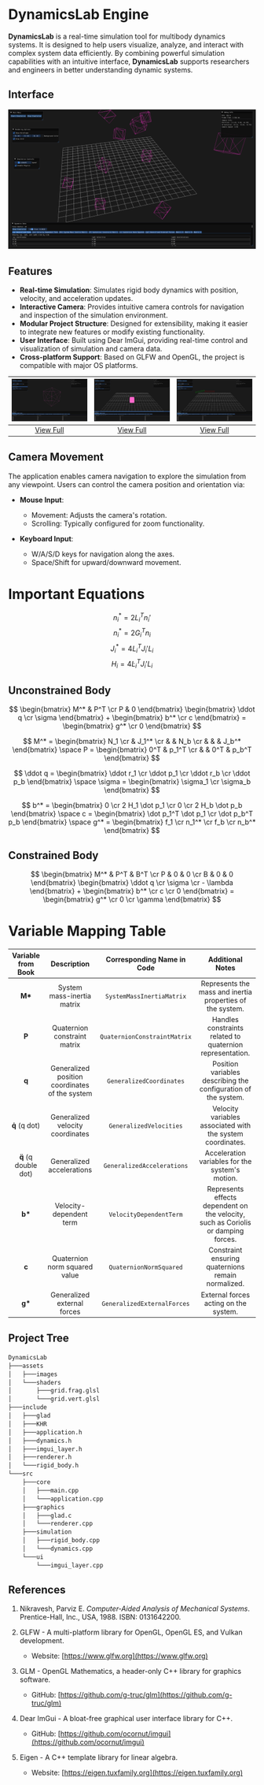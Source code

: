 # DynamicsLab Engine

**DynamicsLab** is a real-time simulation tool for multibody dynamics systems. It is designed to help users visualize, analyze, and interact with complex system data efficiently. By combining powerful simulation capabilities with an intuitive interface, **DynamicsLab** supports researchers and engineers in better understanding dynamic systems.

## Interface
![Alt text](./assets/images/screenshot_20250130_185815.png)

## Features
- **Real-time Simulation**: Simulates rigid body dynamics with position, velocity, and acceleration updates.
- **Interactive Camera**: Provides intuitive camera controls for navigation and inspection of the simulation environment.
- **Modular Project Structure**: Designed for extensibility, making it easier to integrate new features or modify existing functionality.
- **User Interface**: Built using Dear ImGui, providing real-time control and visualization of simulation and camera data.
- **Cross-platform Support**: Based on GLFW and OpenGL, the project is compatible with major OS platforms.

| ![Screenshot 1](./assets/images/screenshot_20250130_104201.png) | ![Screenshot 2](./assets/images/screenshot_20250130_104001.png) | ![Screenshot 3](./assets/images/screenshot_20250130_094453.png) |
|:---------------------------------:|:---------------------------------:|:---------------------------------:|
| [View Full](./assets/images/screenshot_20250130_104201.png) | [View Full](./assets/images/screenshot_20250130_104001.png) | [View Full](./assets/images/screenshot_20250130_094453.png) |


## Camera Movement
The application enables camera navigation to explore the simulation from any viewpoint. Users can control the camera position and orientation via:
- **Mouse Input**:
    - Movement: Adjusts the camera's rotation.
    - Scrolling: Typically configured for zoom functionality.

- **Keyboard Input**:
    - W/A/S/D keys for navigation along the axes.
    - Space/Shift for upward/downward movement.

# Important Equations

$$ n_i^* = 2 L_i^T n_i' $$
$$ n_i^* = 2 G_i^T n_i $$
$$ J_i^* = 4 L_i^T J_i' L_i $$
$$ H_i = 4 \dot L_i^T J_i' L_i $$

## Unconstrained Body

$$
    \begin{bmatrix} M^* & P^T \cr P & 0 \end{bmatrix} 
    \begin{bmatrix} \ddot q \cr \sigma \end{bmatrix} +
    \begin{bmatrix} b^* \cr c \end{bmatrix} =
    \begin{bmatrix} g^* \cr 0 \end{bmatrix}
$$

$$
    M^* = \begin{bmatrix} N_1 \cr & J_1^* \cr & & N_b \cr & & & J_b^* \end{bmatrix}
\space
    P = \begin{bmatrix} 0^T & p_1^T \cr & & 0^T & p_b^T \end{bmatrix}
$$

$$
    \ddot q = \begin{bmatrix} \ddot r_1 \cr \ddot p_1 \cr \ddot r_b \cr \ddot p_b \end{bmatrix}
\space
    \sigma = \begin{bmatrix} \sigma_1 \cr \sigma_b \end{bmatrix}
$$

$$
    b^* = \begin{bmatrix} 0 \cr 2 H_1 \dot p_1 \cr 0 \cr 2 H_b \dot p_b \end{bmatrix}
\space
    c = \begin{bmatrix} \dot p_1^T \dot p_1 \cr \dot p_b^T p_b \end{bmatrix} \space
    g^* = \begin{bmatrix} f_1 \cr n_1^* \cr f_b \cr n_b^* \end{bmatrix}
$$

## Constrained Body

$$
    \begin{bmatrix} M^* & P^T & B^T \cr P & 0 & 0 \cr B & 0 & 0 \end{bmatrix} 
    \begin{bmatrix} \ddot q \cr \sigma \cr - \lambda \end{bmatrix} +
    \begin{bmatrix} b^* \cr c \cr 0 \end{bmatrix} =
    \begin{bmatrix} g^* \cr 0 \cr \gamma \end{bmatrix}
$$

# Variable Mapping Table

| **Variable from Book**     | **Description**                                   | **Corresponding Name in Code**      | **Additional Notes**                       |
|:---------------------------:|:-----------------------------------------------:|:------------------------------------:|:------------------------------------------:|
| **M\***                    | System mass-inertia matrix                        | `SystemMassInertiaMatrix`           | Represents the mass and inertia properties of the system. |
| **P**                      | Quaternion constraint matrix                      | `QuaternionConstraintMatrix`        | Handles constraints related to quaternion representation. |
| **q**                      | Generalized position coordinates of the system    | `GeneralizedCoordinates`            | Position variables describing the configuration of the system. |
| **q̇** (q dot)             | Generalized velocity coordinates                  | `GeneralizedVelocities`             | Velocity variables associated with the system coordinates. |
| **q̈** (q double dot)       | Generalized accelerations                         | `GeneralizedAccelerations`          | Acceleration variables for the system's motion. |
| **b\***                    | Velocity-dependent term                          | `VelocityDependentTerm`             | Represents effects dependent on the velocity, such as Coriolis or damping forces. |
| **c**                      | Quaternion norm squared value                     | `QuaternionNormSquared`             | Constraint ensuring quaternions remain normalized. |
| **g\***                    | Generalized external forces                       | `GeneralizedExternalForces`         | External forces acting on the system. |

## Project Tree
```bash
DynamicsLab
├───assets
│   ├───images
│   └───shaders
│       ├───grid.frag.glsl
│       └───grid.vert.glsl
├───include
│   ├───glad
│   ├───KHR
│   ├───application.h
│   ├───dynamics.h
│   ├───imgui_layer.h
│   ├───renderer.h
│   └───rigid_body.h
└───src
    ├───core
    │   ├───main.cpp
    │   └───application.cpp
    ├───graphics
    │   ├───glad.c
    │   └───renderer.cpp
    ├───simulation
    │   ├───rigid_body.cpp
    │   └───dynamics.cpp
    └───ui
        └───imgui_layer.cpp
```


## References

1. Nikravesh, Parviz E. *Computer-Aided Analysis of Mechanical Systems*. Prentice-Hall, Inc., USA, 1988. ISBN: 0131642200.

2. GLFW - A multi-platform library for OpenGL, OpenGL ES, and Vulkan development.
   - Website: [https://www.glfw.org](https://www.glfw.org)

3. GLM - OpenGL Mathematics, a header-only C++ library for graphics software.
   - GitHub: [https://github.com/g-truc/glm](https://github.com/g-truc/glm)

4. Dear ImGui - A bloat-free graphical user interface library for C++.
   - GitHub: [https://github.com/ocornut/imgui](https://github.com/ocornut/imgui)

5. Eigen - A C++ template library for linear algebra.
   - Website: [https://eigen.tuxfamily.org](https://eigen.tuxfamily.org)
